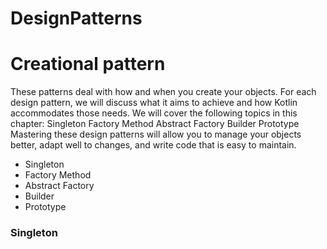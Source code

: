 # DesignPatterns
# Creational pattern

These patterns deal with how and when you create your objects. For each design pattern, we will discuss what it aims to achieve and how Kotlin accommodates those needs.
We will cover the following topics in this chapter: Singleton
Factory Method Abstract Factory Builder Prototype
Mastering these design patterns will allow you to manage your objects better, adapt well to changes, and write code that is easy to maintain.

- Singleton
- Factory Method 
- Abstract Factory 
- Builder
- Prototype

### Singleton


